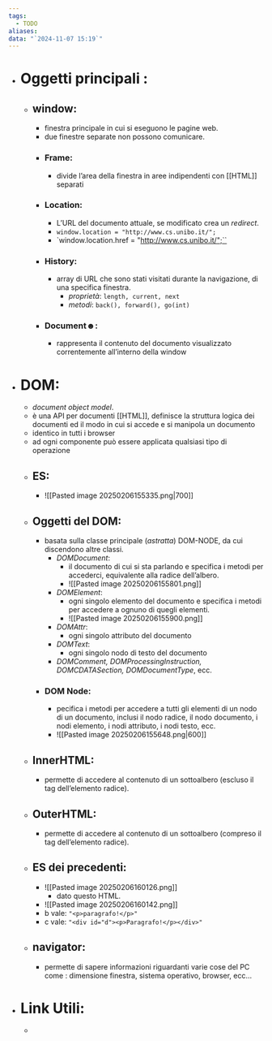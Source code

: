 ```yaml
---
tags:
  - TODO
aliases: 
data: "`2024-11-07 15:19`"
---
```

- # Oggetti principali :
	- ## window:
		- finestra principale in cui si eseguono le pagine web.
		- due finestre separate non possono comunicare.
		- ### Frame:
			- divide l’area della finestra in aree indipendenti con [[HTML]] separati
		- ### Location:
			- L’URL del documento attuale, se modificato crea un _redirect_.
			- `window.location = "http://www.cs.unibo.it/";`
			- `window.location.href = "http://www.cs.unibo.it/";``
		- ### History:
			- array di URL che sono stati visitati durante la navigazione, di una specifica finestra.
				- _proprietà_: `length, current, next`
				- _metodi_: `back(), forward(), go(int)` 
		- ### Document☻:
			- rappresenta il contenuto del documento visualizzato correntemente all’interno della window 
- # DOM:
	- _document object model_.
	- è una API per documenti [[HTML]], definisce la struttura logica dei documenti ed il modo in cui si accede e si manipola un documento
	- identico in tutti i browser 
	- ad ogni componente può essere applicata qualsiasi tipo di operazione  
	- ## ES:
		- ![[Pasted image 20250206155335.png|700]]
	- ## Oggetti del DOM:
		- basata sulla classe principale (_astratta_) DOM-NODE, da cui discendono altre classi. 
			- _DOMDocument_:
				- il documento di cui si sta parlando e specifica i metodi per accederci, equivalente alla radice dell’albero.
				- ![[Pasted image 20250206155801.png]]
			- _DOMElement_:
				- ogni singolo elemento del documento e specifica i metodi per accedere a ognuno di quegli elementi.  
				- ![[Pasted image 20250206155900.png]]
			- _DOMAttr_:
				- ogni singolo attributo del documento
			- _DOMText_:
				- ogni singolo nodo di testo del documento
			- _DOMComment, DOMProcessingInstruction, DOMCDATASection, DOMDocumentType_, ecc.
		- ### DOM Node:
			- pecifica i metodi per accedere a tutti gli elementi di un nodo di un documento, inclusi il nodo radice, il nodo documento, i nodi elemento, i nodi attributo, i nodi testo, ecc.
			- ![[Pasted image 20250206155648.png|600]]
	- ## InnerHTML:
		- permette di accedere al contenuto di un sottoalbero (escluso il tag dell’elemento radice).
	- ## OuterHTML:
		- permette di accedere al contenuto di un sottoalbero (compreso il tag dell’elemento radice).
	- ## ES dei precedenti:
		- ![[Pasted image 20250206160126.png]]
			- dato questo HTML.
		- ![[Pasted image 20250206160142.png]]
		- b vale: `"<p>paragrafo!</p>"`
		- c vale: `"<div id="d"><p>Paragrafo!</p></div>"`
	- ## navigator:
		- permette di sapere informazioni riguardanti varie cose del PC come : dimensione finestra, sistema operativo, browser, ecc…
- # Link Utili:
	- 